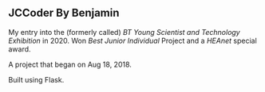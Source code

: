 ## JCCoder By Benjamin
My entry into the (formerly called) _BT Young Scientist and Technology Exhibition_ in 2020. Won _Best Junior Individual_ Project and a _HEAnet_ special award.

A project that began on Aug 18, 2018.

Built using Flask.
